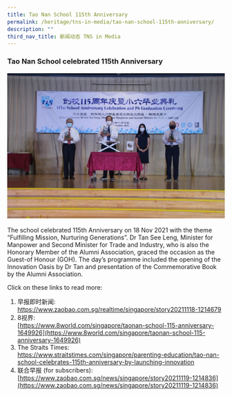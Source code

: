 ```yaml
---
title: Tao Nan School 115th Anniversary
permalink: /heritage/tns-in-media/tao-nan-school-115th-anniversary/
description: ""
third_nav_title: 新闻动态 TNS in Media
---
```

### Tao Nan School celebrated 115th Anniversary

![tao-nan-school-115th-anniversary](/images/Heritage/TNS%20in%20Media/img_tao-nan-school-115th-anniversary.jpg)

The school celebrated 115th Anniversary on 18 Nov 2021 with the theme “Fulfilling Mission, Nurturing Generations”. Dr Tan See Leng, Minister for Manpower and Second Minister for Trade and Industry, who is also the Honorary Member of the Alumni Association, graced the occasion as the Guest-of Honour (GOH). The day’s programme included the opening of the Innovation Oasis by Dr Tan and presentation of the Commemorative Book by the Alumni Association.

Click on these links to read more:
1. 早报即时新闻:<br>[https://www.zaobao.com.sg/realtime/singapore/story20211118-1214679 ](https://www.zaobao.com.sg/realtime/singapore/story20211118-1214679 )
2. 8视界:<br> 
[https://www.8world.com/singapore/taonan-school-115-anniversary-1649926](https://www.8world.com/singapore/taonan-school-115-anniversary-1649926) 
3. The Straits Times: <br>
[https://www.straitstimes.com/singapore/parenting-education/tao-nan-school-celebrates-115th-anniversary-by-launching-innovation ](https://www.straitstimes.com/singapore/parenting-education/tao-nan-school-celebrates-115th-anniversary-by-launching-innovation )
4. 联合早报 (for subscribers):<br>
[https://www.zaobao.com.sg/news/singapore/story20211119-1214836](https://www.zaobao.com.sg/news/singapore/story20211119-1214836)
